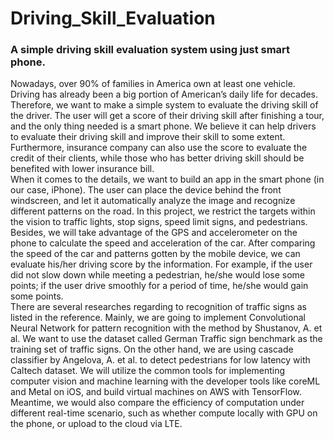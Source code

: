 # Driving_Skill_Evaluation
### A simple driving skill evaluation system using just smart phone.  
Nowadays, over 90% of families in America own at least one vehicle. Driving has already been a big portion of American’s daily life for decades. Therefore, we want to make a simple system to evaluate the driving skill of the driver. The user will get a score of their driving skill after finishing a tour, and the only thing needed is a smart phone. We believe it can help drivers to evaluate their driving skill and improve their skill to some extent. Furthermore, insurance company can also use the score to evaluate the credit of their clients, while those who has better driving skill should be benefited with lower insurance bill.  
When it comes to the details, we want to build an app in the smart phone (in our case, iPhone). The user can place the device behind the front windscreen, and let it automatically analyze the image and recognize different patterns on the road. In this project, we restrict the targets within the vision to traffic lights, stop signs, speed limit signs, and pedestrians. Besides, we will take advantage of the GPS and accelerometer on the phone to calculate the speed and acceleration of the car. After comparing the speed of the car and patterns gotten by the mobile device, we can evaluate his/her driving score by the information. For example, if the user did not slow down while meeting a pedestrian, he/she would lose some points; if the user drive smoothly for a period of time, he/she would gain some points.  
There are several researches regarding to recognition of traffic signs as listed in the reference. Mainly, we are going to implement Convolutional Neural Network for pattern recognition with the method by Shustanov, A. et al. We want to use the dataset called German Traffic sign benchmark as the training set of traffic signs. On the other hand, we are using cascade classifier by Angelova, A. et al. to detect pedestrians for low latency with Caltech dataset. We will utilize the common tools for implementing computer vision and machine learning with the developer tools like coreML and Metal on iOS, and build virtual machines on AWS with TensorFlow. Meantime, we would also compare the efficiency of computation under different real-time scenario, such as whether compute locally with GPU on the phone, or upload to the cloud via LTE.  